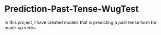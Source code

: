 # Prediction-Past-Tense-WugTest
In this project, I have created models that is predicting a past tense form for made-up verbs.
